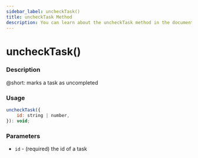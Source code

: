 ```yaml
---
sidebar_label: uncheckTask()
title: uncheckTask Method
description: You can learn about the uncheckTask method in the documentation of the DHTMLX JavaScript To Do List library. Browse developer guides and API reference, try out code examples and live demos, and download a free 30-day evaluation version of DHTMLX To Do List.
---
```


# uncheckTask()

### Description

@short: marks a task as uncompleted

### Usage

~~~js
uncheckTask({
    id: string | number,
}): void;
~~~

### Parameters

- `id` - (required) the id of a task